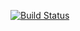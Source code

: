 [![Build Status](https://app.travis-ci.com/ArgentCrafter/bootcamp-terminal-tests.svg?branch=gh-pages)](https://app.travis-ci.com/ArgentCrafter/bootcamp-terminal-tests)